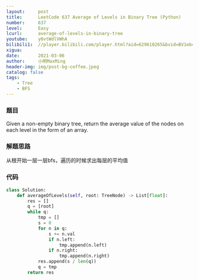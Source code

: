 ```yaml
---
layout:     post
title:      LeetCode 637 Average of Levels in Binary Tree (Python)
number:     637
level:      Easy
lcurl:      average-of-levels-in-binary-tree
youtube:    y0vtWdlVWhA
bilibili1:  //player.bilibili.com/player.html?aid=629610265&bvid=BV1eb4y1976M&cid=306990140&page=1
xigua:      
date:       2021-03-06
author:     小明MaxMing
header-img: img/post-bg-coffee.jpeg
catalog: false
tags:
    - Tree
    - BFS
---
```


### 题目

Given a non-empty binary tree, return the average value of the nodes on each level in the form of an array.

### 解题思路

从根开始一层一层bfs，遍历的时候求出每层的平均值

### 代码
```python
class Solution:
    def averageOfLevels(self, root: TreeNode) -> List[float]:
        res = []
        q = [root]
        while q:
            tmp = []
            s = 0
            for n in q:
                s += n.val
                if n.left:
                    tmp.append(n.left)
                if n.right:
                    tmp.append(n.right)
            res.append(s / len(q))
            q = tmp
        return res
```

